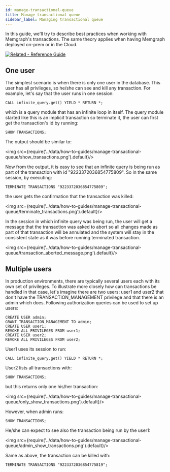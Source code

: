 ```yaml
---
id: manage-transactional-queue
title: Manage transactional queue
sidebar_label: Managing transactional queue
---
```


In this guide, we'll try to describe best practices when working with Memgraph's transactions. The same theory applies when having Memgraph deployed on-prem or in the Cloud.

[![Related - Reference
Guide](https://img.shields.io/static/v1?label=Related&message=Reference%20Guide&color=yellow&style=for-the-badge)](/memgraph/reference-guide/transactional-queue/)


## One user

The simplest scenario is when there is only one user in the database. This user has all privileges, so he/she can see and kill any transaction. For example, let's say that the user runs in one session:

```cypher
CALL infinite_query.get() YIELD * RETURN *;
```

which is a query module that has an infinite loop in itself. The query module started like this is an implicit transaction so terminate it, the user can first get the transaction's id by running:


```cypher
SHOW TRANSACTIONS;
```

The output should be similar to:


<img src={require('../data/how-to-guides/manage-transactional-queue/show_transactions.png').default}/>


Now from the output, it is easy to see that an infinite query is being run as part of the transaction with id "9223372036854775809". So in the same session, by executing:

```cypher
TERMINATE TRANSACTIONS "9223372036854775809";
```

the user gets the confirmation that the transaction was killed:


<img src={require('../data/how-to-guides/manage-transactional-queue/terminate_transactions.png').default}/>

In the session in which infinite query was being run, the user will get a message that the transaction was asked to abort so all changes made as part of that transaction will be annulated and the system will stay in the consistent state as it was before running terminated transaction.


<img src={require('../data/how-to-guides/manage-transactional-queue/transaction_aborted_message.png').default}/>

## Multiple users

In production environments, there are typically several users each with its own set of privileges. To illustrate more closely how can transactions be handled in that case, let's imagine there are two users: user1 and user2 that don't have the TRANSACTION_MANAGEMENT privilege and that there is an admin which does. Following authorization queries can be used to set up users:

```cypher
CREATE USER admin;
GRANT TRANSACTION_MANAGEMENT TO admin;
CREATE USER user1;
REVOKE ALL PRIVILEGES FROM user1;
CREATE USER user2;
REVOKE ALL PRIVILEGES FROM user2;
```

User1 uses its session to run:

```cypher
CALL infinite_query.get() YIELD * RETURN *;
```

User2 lists all transactions with:

```cypher
SHOW TRANSACTIONS;
```

but this returns only one his/her transaction:

<img src={require('../data/how-to-guides/manage-transactional-queue/only_show_transactions.png').default}/>


However, when admin runs:

```cypher
SHOW TRANSACTIONS;
```

He/she can expect to see also the transaction being run by the user1:

<img src={require('../data/how-to-guides/manage-transactional-queue/admin_show_transactions.png').default}/>

Same as above, the transaction can be killed with:

```cypher
TERMINATE TRANSACTIONS "9223372036854775819";
```
